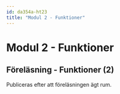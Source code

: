 ```yaml
---
id: da354a-ht23
title: "Modul 2 - Funktioner"
---
```


# Modul 2 - Funktioner

## Föreläsning - Funktioner (2)

Publiceras efter att föreläsningen ägt rum.

<!--
<div class="frame">
    <div style="left: 0; width: 100%; height: 0; position: relative; padding-bottom: 56.2696%; padding-top: 58px;"><iframe src="https://www.slideshare.net/slideshow/embed_code/key/LRxlOex9DYwwyL" style="top: 0; left: 0; width: 100%; height: 100%; position: absolute; border: 0;" allowfullscreen scrolling="no" allow="encrypted-media;"></iframe></div>
</div>

Här kommer dagens exempelkod:

### Enkla funktioner

```python
def print_three_times(x):
    """
    Funktionen skriver ut en text 3 gånger

    Args:
        x(str) : Texten som ska skrivas ut
    """
    print(x)
    print(x)
    print(x)

print_three_times("Python är galet roligt!")
print_three_times("Så mycket kul det är idag!")



def goodmorning():
    """
    Funktion som säger god morgon
    """
    print("Godmorgon!")


def get_teacher_name():
    """
    Funktion som returnerar kursens lärare
    """
    return "Anton", "Johan"

def get_nrs():
    """
    Frågar användaren efter två nummer och returnerar dessa
    """
    nr_1 = int(input("Ange tal 1: "))
    nr_2 = int(input("Ange tal 2: "))
    return nr_1, nr_2

print(get_nrs())

teacher_1, teacher_2 = get_teacher_name()

print(f"{teacher_1} & {teacher_2}")
```

### Funktioner med parametrar

```python
def print_three_times(x):
    '''
    Skriver ut x tre gånger

    Args:
        x (str): Strängen som ska skrivas ut
    '''
    print(x)
    print(x)
    print(x)

def hej(name):
    '''
    Välkomnar en användare

    Args:
        name (str) : Namnet på användaren
    '''
    print(f"Hej {name}!")

# Kör funktionerna
name = input("Vad heter du? ")
hej(name)

text = input("Vad vill du skriva ut tre gånger? ")
print_three_times(text)
```

### Funktioner med datum
```python
from datetime import date, datetime

def days_to_christmas():
    today = date.today()
    xmas = date(2022, 12, 24)
    days_left = xmas - today
    return days_left.days

def days_to_date(user_date):
    today = date.today()
    days_left = user_date - today
    return days_left.days

def days_between_dates(date_1, date_2):
    days_left = date_2 - date_1
    return days_left.days

def get_date_from_user():
    year = int(input("År: "))
    month = int(input("Månad: "))
    day = int(input("Dag: "))
    future_date = date(year, month, day)
    return future_date

def main():
    d_1 = get_date_from_user()
    d_2 = get_date_from_user()
    days = days_between_dates(d_1, d_2)
    print(f"Det är {days} mellan dina datum")

main()
```

### Egna moduler

#### song.py
```py
import let_it_be

let_it_be.song()
```

#### let_it_be.py
```py
'''
This module presents the lyrics to the song: Let it be, by Beatles
'''

def song():
    '''
        Prints the full song
    '''
    vers_1()
    print("")
    vers_2()
    print("")
    chours()
    print("")
    vers_3()
    print("")
    vers_4()
    print("")
    chours_2()
    print("")
    chours()
    print("")
    chours()
    print("")
    vers_5()
    print("")
    vers_6()
    print("")
    chours_2()
    print("")
    chours()

def chours():
    print("Let it be, let it be")
    print("Let it be, let it be")
    print("Whisper words of wisdom")
    print("Let it be")

def chours_2():
    print("Let it be, let it be")
    print("Let it be, let it be")
    print("Yeah, there will be an answer let it be")

def vers_1():
    print("When I find myself in times of trouble")
    print("Mother Mary comes to me")
    print("Speaking words of wisdom, let it be")

def vers_2():
    print("And in my hour of darkness")
    print("She is standing right in front of me")
    print("Speaking words of wisdom, let it be")

def vers_3():
    print("And when all the brokenhearted people")
    print("Living in the world agree")
    print("There will be an answer, let it be")

def vers_4():
    print("For though they may be parted")
    print("There is still a chance that they will see")
    print("There will be an answer, let it be")

def vers_5():
    print("And when the night is cloudy")
    print("There is still a light that shines on me")
    print("Shine on until tomorrow, let it be")

def vers_6():
    print("I wake up to the sound of music")
    print("Mother Mary comes to me")
    print("Speaking words of wisdom, let it be")
```
-->